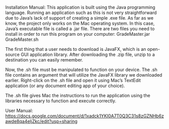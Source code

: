 Installation Manual:
This application is built using the Java programming language. Running an application such as this is not very straightforward due to Java’s lack of support of creating a simple .exe file. As far as we know, the project only works on the Mac operating system. In this case, Java’s executable file is called a .jar file. There are two files you need to install in order to run this program on your computer: GradeMaster.jar GradeMaster.sh

The first thing that a user needs to download is JavaFX, which is an open-source GUI application library. After downloading the .zip file, unzip to a destination you can easily remember.

Now, the .sh file must be manipulated to function on your device. The .sh file contains an argument that will utilize the JavaFX library we downloaded earlier. Right-click on the .sh file and open it using Mac’s TextEdit application (or any document editing app of your choice).

The .sh file gives Mac the instructions to run the application using the libraries necessary to function and execute correctly.

User Manual:
https://docs.google.com/document/d/1xadck1YKI0A7T0Q3C31s8zGZNHb6zawde8qa4eljZkc/edit?usp=sharing
